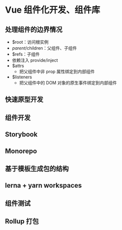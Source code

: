 # Vue 组件化开发、组件库

## 处理组件的边界情况

- $root：访问根实例
- $parent/$children：父组件、子组件
- $refs：子组件
- 依赖注入 provide/inject
- $attrs
  - 把父组件中非 prop 属性绑定到内部组件
- $listeners
  - 把父组件中的 DOM 对象的原生事件绑定到内部组件

## 快速原型开发

## 组件开发

## Storybook

## Monorepo

## 基于模板生成包的结构

## lerna + yarn workspaces

## 组件测试

## Rollup 打包
